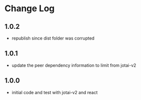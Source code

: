 # Change Log

## 1.0.2

-   republish since dist folder was corrupted

## 1.0.1

-   update the peer dependency information to limit from jotai-v2

## 1.0.0

-   initial code and test with jotai-v2 and react
